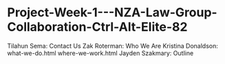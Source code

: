 # Project-Week-1---NZA-Law-Group-Collaboration-Ctrl-Alt-Elite-82


Tilahun Sema: Contact Us
Zak Roterman: Who We Are
Kristina Donaldson:
   what-we-do.html
   where-we-work.html
Jayden Szakmary: Outline
